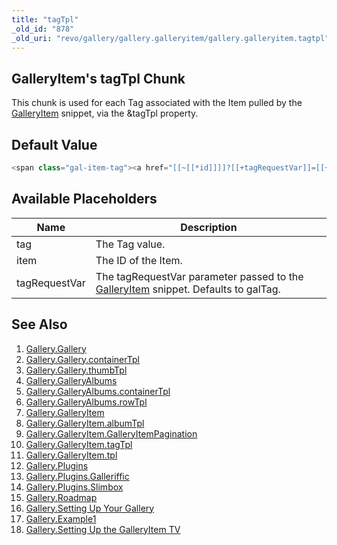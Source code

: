```yaml
---
title: "tagTpl"
_old_id: "878"
_old_uri: "revo/gallery/gallery.galleryitem/gallery.galleryitem.tagtpl"
---
```


## GalleryItem's tagTpl Chunk

 This chunk is used for each Tag associated with the Item pulled by the [GalleryItem](/extras/revo/gallery/gallery.galleryitem "Gallery.GalleryItem") snippet, via the &tagTpl property.

## Default Value

 ``` php
<span class="gal-item-tag"><a href="[[~[[*id]]]]?[[+tagRequestVar]]=[[+tag]]">[[+tag]]</a></span>
```

## Available Placeholders

 | Name          | Description                                                                                                                                          |
 | ------------- | ---------------------------------------------------------------------------------------------------------------------------------------------------- |
 | tag           | The Tag value.                                                                                                                                       |
 | item          | The ID of the Item.                                                                                                                                  |
 | tagRequestVar | The tagRequestVar parameter passed to the [GalleryItem](/extras/revo/gallery/gallery.galleryitem "Gallery.GalleryItem") snippet. Defaults to galTag. |

## See Also

1. [Gallery.Gallery](/extras/revo/gallery/gallery.gallery)
  1. [Gallery.Gallery.containerTpl](/extras/revo/gallery/gallery.gallery/gallery.gallery.containertpl)
  2. [Gallery.Gallery.thumbTpl](/extras/revo/gallery/gallery.gallery/gallery.gallery.thumbtpl)
2. [Gallery.GalleryAlbums](/extras/revo/gallery/gallery.galleryalbums)
  1. [Gallery.GalleryAlbums.containerTpl](/extras/revo/gallery/gallery.galleryalbums/gallery.galleryalbums.containertpl)
  2. [Gallery.GalleryAlbums.rowTpl](/extras/revo/gallery/gallery.galleryalbums/gallery.galleryalbums.rowtpl)
3. [Gallery.GalleryItem](/extras/revo/gallery/gallery.galleryitem)
  1. [Gallery.GalleryItem.albumTpl](/extras/revo/gallery/gallery.galleryitem/gallery.galleryitem.albumtpl)
  2. [Gallery.GalleryItem.GalleryItemPagination](/extras/revo/gallery/gallery.galleryitem/gallery.galleryitem.galleryitempagination)
  3. [Gallery.GalleryItem.tagTpl](/extras/revo/gallery/gallery.galleryitem/gallery.galleryitem.tagtpl)
  4. [Gallery.GalleryItem.tpl](/extras/revo/gallery/gallery.galleryitem/gallery.galleryitem.tpl)
4. [Gallery.Plugins](/extras/revo/gallery/gallery.plugins)
  1. [Gallery.Plugins.Galleriffic](/extras/revo/gallery/gallery.plugins/gallery.plugins.galleriffic)
  2. [Gallery.Plugins.Slimbox](/extras/revo/gallery/gallery.plugins/gallery.plugins.slimbox)
5. [Gallery.Roadmap](/extras/revo/gallery/gallery.roadmap)
6. [Gallery.Setting Up Your Gallery](/extras/revo/gallery/gallery.setting-up-your-gallery)
7. [Gallery.Example1](/extras/revo/gallery/gallery.example1)
8. [Gallery.Setting Up the GalleryItem TV](/extras/revo/gallery/gallery.setting-up-the-galleryitem-tv)